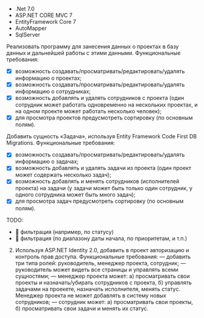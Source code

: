- .Net 7.0
- ASP.NET CORE MVC 7
- EntityFramework Core 7
- AutoMapper
- SqlServer

Реализовать программу для занесения данных о проектах в базу данных и дальнейшей работы
с этими данными.
Функциональные требования:
- [X] возможность создавать/просматривать/редактировать/удалять информацию о проектах;
- [X] возможность создавать/просматривать/редактировать/удалять информацию о сотрудниках;
- [X] возможность добавлять и удалять сотрудников c проекта (один сотрудник может работать одновременно на нескольких проектах, и на одном проекте может работать несколько человек);
- [X] для просмотра проектов предусмотреть сортировку (по основным полям).

Добавить сущность «Задача», используя Entity Framework Code First DB Migrations.
Функциональные требования:
- [X] возможность создавать/просматривать/редактировать/удалять информацию о задачах;
- [X] возможность добавлять и удалять задачи из проекта (один проект может содержать несколько задач);
- [X] возможность добавлять и менять сотрудников (исполнителей проекта) на задачи (у задачи может быть только один сотрудник, у одного сотрудника может быть много задач);
- [X] для просмотра задач предусмотреть сортировку (по основным полям).

TODO:
- 🔲 фильтрация (например, по статусу)
- 🔲 фильтрация (по диапазону даты начала, по приоритетам, и т.п.)

2) Используя ASP.NET Identity 2.0, добавить в проект авторизацию и контроль прав доступа.
Функциональные требования:
— добавить три типа ролей: руководитель, менеджер проекта, сотрудник;
— руководитель может видеть все страницы и управлять всеми сущностями;
— менеджер проекта может: a) просматривать свои проекты и назначать/убирать сотрудников с
проекта, б) управлять задачами на проекете, назначать исполнителя, менять статус. Менеджер
проекта не может добавлять в систему новых сотрудников;
— сотрудник может: а) просматривать свои проекты, б) просматривать свои задачи и менять
их статус.

